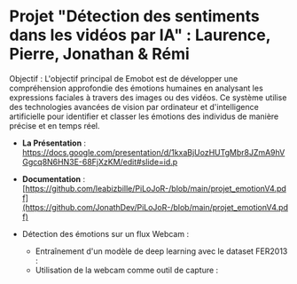 # Projet "Détection des sentiments dans les vidéos par IA" : Laurence, Pierre, Jonathan & Rémi

Objectif :  L'objectif principal de Emobot est de développer une compréhension approfondie des émotions humaines en analysant les expressions faciales à travers des images ou des vidéos. Ce système utilise des technologies avancées de vision par ordinateur et d'intelligence artificielle pour identifier et classer les émotions des individus de manière précise et en temps réel.

* **La Présentation** : https://docs.google.com/presentation/d/1kxaBjUozHUTgMbr8JZmA9hVGgcq8N6HN3E-68FjXzKM/edit#slide=id.p
* **Documentation** : [https://github.com/leabizbille/PiLoJoR-/blob/main/projet_emotionV4.pdf](https://github.com/JonathDev/PiLoJoR-/blob/main/projet_emotionV4.pdf)

* Détection des émotions sur un flux Webcam :
    *  Entraînement d'un modèle de deep learning avec le dataset FER2013 :
    *  Utilisation de la webcam comme outil de capture : 
 
